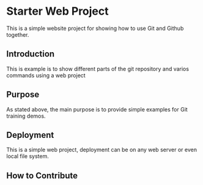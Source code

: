 # Starter Web Project

This is a simple website project for showing how to use Git and Github together. 

## Introduction

This is example is to show different parts of the git repository and varios commands using a web project

## Purpose

As stated above, the main purpose is to provide simple examples for Git training demos.

## Deployment

This is a simple web project, deployment can be on any web server or even local file system.

## How to Contribute

